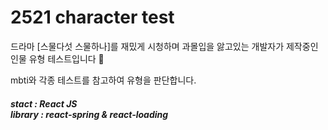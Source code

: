 # 2521 character test 
드라마 [스물다섯 스물하나]를 재밌게 시청하며 과몰입을 앓고있는 개발자가 제작중인 인물 유형 테스트입니다 🥰

mbti와 각종 테스트를 참고하여 유형을 판단합니다.
##### stact : React JS<br>library : react-spring & react-loading
